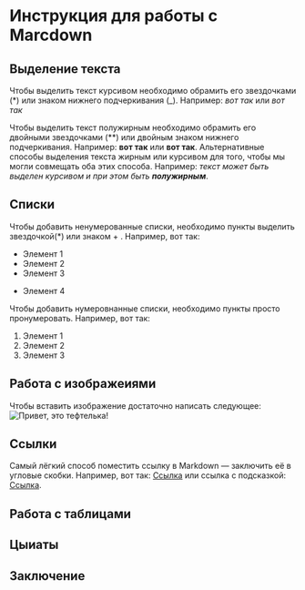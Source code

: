# Инструкция для работы с Marcdown

## Выделение текста
Чтобы выделить текст курсивом необходимо обрамить его звездочками (*) или знаком нижнего подчеркивания (_).  Например: *вот так* или _вот так_

Чтобы выделить текст полужирным необходимо обрамить его двойными звездочками (**) или двойным знаком нижнего подчеркивания. Например: **вот так** или __вот так__.
Альтернативные способы выделения текста жирным или курсивом для того, чтобы мы могли совмещать оба этих способа. Например: _текст может быть выделен курсивом и при этом быть **полужирным**_.

## Списки
Чтобы добавить ненумерованные списки, необходимо пункты выделить звездочкой(*) или знаком + . Например, вот так:
* Элемент 1
* Элемент 2
* Элемент 3
+ Элемент 4

Чтобы добавить нумеровнанные списки, необходимо пункты просто пронумеровать. Например, вот так:
1. Элемент 1
2. Элемент 2
3. Элемент 3
## Работа с изображеиями
Чтобы вставить изображение достаточно написать следующее:![Привет, это тефтелька!](7c1ec0efe6faa8731916a01bd753759f.jpeg)
## Ссылки

Самый лёгкий способ поместить ссылку в Markdown — заключить её в угловые скобки. Например, вот так: [Ссылка](https://skillbox.ru/media/code/yazyk-razmetki-markdown-shpargalka-po-sintaksisu-s-primerami/?ysclid=lijlw8erss601862795#stk-18) или  ссылка с подсказкой: [Ссылка](https://skillbox.ru/media/code/yazyk-razmetki-markdown-shpargalka-po-sintaksisu-s-primerami/?ysclid=lijlw8erss601862795#stk-18/ "Нажми, чтобы перейти по ссылке").
## Работа с таблицами

## Цыиаты

## Заключение
